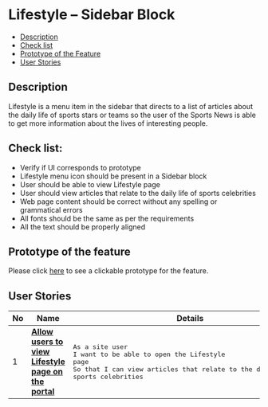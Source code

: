 # Lifestyle – Sidebar Block

- [Description](#description)
- [Check list](#check-list)
- [Prototype of the Feature](#prototype-of-the-feature)
- [User Stories](#user-stories)

## Description

Lifestyle is a menu item in the sidebar that directs to a list of articles about the daily life of sports stars or teams so the user of the Sports News is able to get more information about the lives of interesting people.

## Check list:

  - Verify if UI corresponds to prototype
  - Lifestyle menu icon should be present in a Sidebar block
  - User should be able to view Lifestyle page
  - User should view articles that relate to the daily life of sports celebrities
  - Web page content should be correct without any spelling or grammatical errors
  - All fonts should be the same as per the requirements
  - All the text should be properly aligned

## Prototype of the feature

  Please click [here](https://www.figma.com/proto/K1ppj2AeBOoMMvFHDLh44k/Lifestyle?node-id=0%3A70&scaling=min-zoom) to see a clickable prototype for the feature.

## User Stories

No           |      Name     |   Details
------------ | ------------- | -------------
1 |[**Allow users to view Lifestyle page on the portal**](/products/sport_news_portal/web_application_features/lifestyle_sidebar_block/user_stories/lifestyle_page)|<pre>As a site user<br>I want to be able to open the Lifestyle page<br>So that I can view articles that relate to the daily life of sports celebrities</pre>
